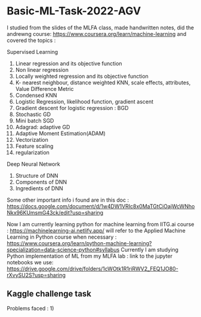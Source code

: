 # Basic-ML-Task-2022-AGV
I studied from the slides of the MLFA class, made handwritten notes, did the andrewng course: https://www.coursera.org/learn/machine-learning and covered the topics : 

Supervised Learning
1) Linear regression and its objective function
2) Non linear regression
3) Locally weighted regression and its objective function
4) K- nearest neighbour, distance weighted KNN, scale effects, attributes, Value Difference Metric
5) Condensed KNN
6) Logistic Regression, likelihood function, gradient ascent
7) Gradient descent for logistic regression : BGD
8) Stochastic GD
9) Mini batch SGD
10) Adagrad: adaptive GD
11) Adaptive Moment Estimation(ADAM)
12) Vectorization
13) Feature scaling
14) regularization

Deep Neural Network
1) Structure of DNN
2) Components of DNN
3) Ingredients of DNN

Some other important info i found are in this doc : https://docs.google.com/document/d/1w4DW1VRIc8x0MaTGtCiOajWcWNhoNkx96KUmsmG43ck/edit?usp=sharing

Now I am currently learning python for machine learning from IITG.ai course : https://machinelearning-ai.netlify.app/
will refer to the Applied Machine Learning in Python course when necessary : https://www.coursera.org/learn/python-machine-learning?specialization=data-science-python#syllabus
Currently I am studying Python implementation of ML from my MLFA lab : link to the jupyter notebooks we use: https://drive.google.com/drive/folders/1cWOtk1R1riRWV2_FEQ1JO80-rXvySU2S?usp=sharing

## Kaggle challenge task
Problems faced : 
1) 
